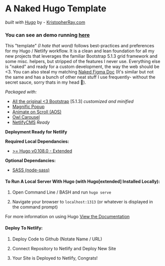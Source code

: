 # A Naked Hugo Template
*built with [Hugo](https://gohugo.io)* by - [KristopherRay.com](https://kristopherray.com)  

### You can see an demo running [here](https://anakedhugo.netlify.app/)

This "template" *(I hate that word)* follows best-practices and preferences for my Hugo / Netlify workflow. It is a clean and lean foundation for all my new projects that leverages the familiar Bootstrap 5.1.3 grid framework and some misc. helpers, but stripped of the features I never use. Everything else is "naked" and ready for a custom development, the way the web should be <3. You can also steal my matching [Naked Figma Doc](https://www.figma.com/file/S00t2DMj4DhGItZTEyKqeD/Kristopher-Ray-Naked-Figma?type=design&node-id=0%3A1&mode=design&t=Du8L4JyYAdQ4k7v4-1) (It's similar but not the same and has a bunch of other neat stuff I use frequently- without the secret sauce, sorry thats in my head 🤯).

*Packaged with:*
- [All the original <3 Bootstrap](https://getbootstrap.com/) [5.1.3] *customized and minified*
- [Magnific Popup](https://dimsemenov.com/plugins/magnific-popup/)
- [Animate on Scroll (AOS)](https://michalsnik.github.io/aos/)
- [Owl Carousel](https://github.com/OwlCarousel2/OwlCarousel2)
- [NetlifyCMS](https://netlifycms.org) *Ready*

**Deployment Ready for Netlify**

**Required Local Dependancies:**
- [ >= Hugo v0.108.0 - Extended](https://github.com/gohugoio/hugo/releases/)

**Optional Dependancies:**
- [SASS (node-sass)](https://github.com/sass/node-sass)

#### **To Run A Local Server With Hugo (with Hugo[extended] Installed Locally):**  

1. Open Command Line / BASH and run
`hugo serve`

2. Navigate your browser to 
`localhost:1313` (or whatever is displayed in the command prompt)

For more information on using Hugo [View the Documentation](https://gohugo.io/documentation/)

#### **Deploy To Netlify:**

1. Deploy Code to Github (Notate Name / URL)

2. Connect Repository to Netlify and Deploy New Site

3. Your Site is Deployed to Netlify, Congrats!
